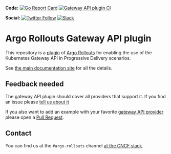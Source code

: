 **Code:**
[![Go Report Card](https://goreportcard.com/badge/github.com/argoproj-labs/rollouts-plugin-trafficrouter-gatewayapi)](https://goreportcard.com/report/github.com/argoproj-labs/rollouts-plugin-trafficrouter-gatewayapi)
[![Gateway API plugin CI](https://github.com/argoproj-labs/rollouts-plugin-trafficrouter-gatewayapi/actions/workflows/ci.yaml/badge.svg)](https://github.com/argoproj-labs/rollouts-plugin-trafficrouter-gatewayapi/actions/workflows/ci.yaml)

**Social:**
[![Twitter Follow](https://img.shields.io/twitter/follow/argoproj?style=social)](https://twitter.com/argoproj)
[![Slack](https://img.shields.io/badge/slack-argoproj-brightgreen.svg?logo=slack)](https://argoproj.github.io/community/join-slack)

# Argo Rollouts Gateway API plugin

This repository is a [plugin](https://argoproj.github.io/argo-rollouts/features/traffic-management/plugins/) of [Argo Rollouts](https://argoproj.github.io/rollouts/) for enabling the use of the Kubernetes Gateway API in Progressive Delivery scenarios.

See [the main documentation site](https://rollouts-plugin-trafficrouter-gatewayapi.readthedocs.io/en/latest/) for all the details.

## Feedback needed

The gateway API plugin should cover all providers that support it. If you find an issue
please [tell us about it](https://github.com/argoproj-labs/rollouts-plugin-trafficrouter-gatewayapi/issues)

If you also want to add an example with your favorite [gateway API provider](https://rollouts-plugin-trafficrouter-gatewayapi.readthedocs.io/en/latest/provider-status/) please open a [Pull Request](https://github.com/argoproj-labs/rollouts-plugin-trafficrouter-gatewayapi/pulls).

## Contact

You can find us at the `#argo-rollouts` channel [at the CNCF slack](https://argoproj.github.io/community/join-slack).



